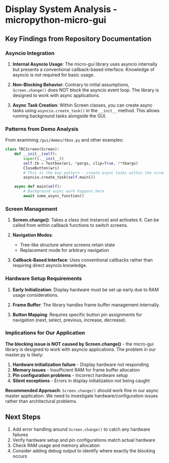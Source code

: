 # Display System Analysis - micropython-micro-gui

## Key Findings from Repository Documentation

### Asyncio Integration

1. **Internal Asyncio Usage**: The micro-gui library uses asyncio internally but presents a conventional callback-based interface. Knowledge of asyncio is not required for basic usage.

2. **Non-Blocking Behavior**: Contrary to initial assumptions, `Screen.change()` does NOT block the asyncio event loop. The library is designed to work with async applications.

3. **Async Task Creation**: Within Screen classes, you can create async tasks using `asyncio.create_task()` in the `__init__` method. This allows running background tasks alongside the GUI.

### Patterns from Demo Analysis

From examining `/gui/demos/tbox.py` and other examples:

```python
class TBCScreen(Screen):
    def __init__(self):
        super().__init__()
        self.tb = Textbox(wri, *pargs, clip=True, **tbargs)
        CloseButton(wri)
        # This is the key pattern - create async tasks within the screen
        asyncio.create_task(self.main())

    async def main(self):
        # Background async work happens here
        await some_async_function()
```

### Screen Management

1. **Screen.change()**: Takes a class (not instance) and activates it. Can be called from within callback functions to switch screens.

2. **Navigation Modes**: 
   - Tree-like structure where screens retain state
   - Replacement mode for arbitrary navigation

3. **Callback-Based Interface**: Uses conventional callbacks rather than requiring direct asyncio knowledge.

### Hardware Setup Requirements

1. **Early Initialization**: Display hardware must be set up early due to RAM usage considerations.

2. **Frame Buffer**: The library handles frame buffer management internally.

3. **Button Mapping**: Requires specific button pin assignments for navigation (next, select, previous, increase, decrease).

### Implications for Our Application

**The blocking issue is NOT caused by Screen.change()** - the micro-gui library is designed to work with asyncio applications. The problem in our master.py is likely:

1. **Hardware initialization failure** - Display hardware not responding
2. **Memory issues** - Insufficient RAM for frame buffer allocation
3. **Pin configuration problems** - Incorrect hardware setup
4. **Silent exceptions** - Errors in display initialization not being caught

**Recommended Approach**: `Screen.change()` should work fine in our async master application. We need to investigate hardware/configuration issues rather than architectural problems.

## Next Steps

1. Add error handling around `Screen.change()` to catch any hardware failures
2. Verify hardware setup and pin configurations match actual hardware
3. Check RAM usage and memory allocation
4. Consider adding debug output to identify where exactly the blocking occurs